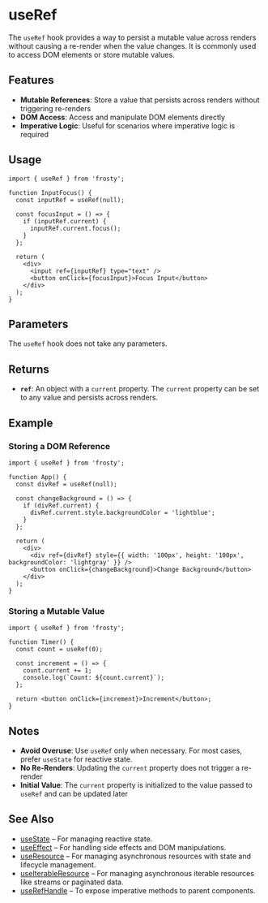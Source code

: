 # useRef

The `useRef` hook provides a way to persist a mutable value across renders without causing a re-render when the value changes. It is commonly used to access DOM elements or store mutable values.

## Features

- **Mutable References**: Store a value that persists across renders without triggering re-renders
- **DOM Access**: Access and manipulate DOM elements directly
- **Imperative Logic**: Useful for scenarios where imperative logic is required

## Usage

```tsx
import { useRef } from 'frosty';

function InputFocus() {
  const inputRef = useRef(null);

  const focusInput = () => {
    if (inputRef.current) {
      inputRef.current.focus();
    }
  };

  return (
    <div>
      <input ref={inputRef} type="text" />
      <button onClick={focusInput}>Focus Input</button>
    </div>
  );
}
```

## Parameters

The `useRef` hook does not take any parameters.

## Returns

- **`ref`**: An object with a `current` property. The `current` property can be set to any value and persists across renders.

## Example

### Storing a DOM Reference

```tsx
import { useRef } from 'frosty';

function App() {
  const divRef = useRef(null);

  const changeBackground = () => {
    if (divRef.current) {
      divRef.current.style.backgroundColor = 'lightblue';
    }
  };

  return (
    <div>
      <div ref={divRef} style={{ width: '100px', height: '100px', backgroundColor: 'lightgray' }} />
      <button onClick={changeBackground}>Change Background</button>
    </div>
  );
}
```

### Storing a Mutable Value

```tsx
import { useRef } from 'frosty';

function Timer() {
  const count = useRef(0);

  const increment = () => {
    count.current += 1;
    console.log(`Count: ${count.current}`);
  };

  return <button onClick={increment}>Increment</button>;
}
```

## Notes

- **Avoid Overuse**: Use `useRef` only when necessary. For most cases, prefer `useState` for reactive state.
- **No Re-Renders**: Updating the `current` property does not trigger a re-render
- **Initial Value**: The `current` property is initialized to the value passed to `useRef` and can be updated later

## See Also

- [useState](./useState.md) – For managing reactive state.
- [useEffect](./useEffect.md) – For handling side effects and DOM manipulations.
- [useResource](./useResource.md) – For managing asynchronous resources with state and lifecycle management.
- [useIterableResource](./useIterableResource.md) – For managing asynchronous iterable resources like streams or paginated data.
- [useRefHandle](./useRefHandle.md) – To expose imperative methods to parent components.